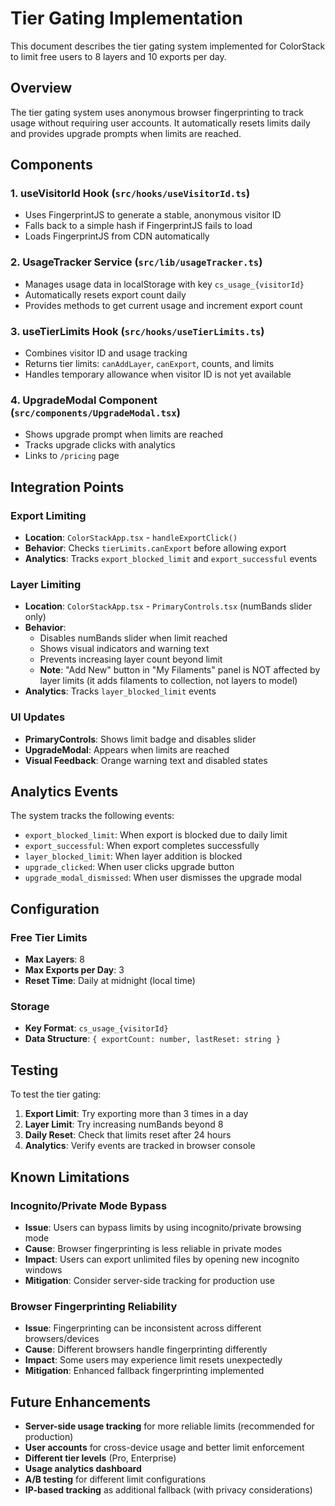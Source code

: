 # Tier Gating Implementation

This document describes the tier gating system implemented for ColorStack to limit free users to 8 layers and 10 exports per day.

## Overview

The tier gating system uses anonymous browser fingerprinting to track usage without requiring user accounts. It automatically resets limits daily and provides upgrade prompts when limits are reached.

## Components

### 1. useVisitorId Hook (`src/hooks/useVisitorId.ts`)
- Uses FingerprintJS to generate a stable, anonymous visitor ID
- Falls back to a simple hash if FingerprintJS fails to load
- Loads FingerprintJS from CDN automatically

### 2. UsageTracker Service (`src/lib/usageTracker.ts`)
- Manages usage data in localStorage with key `cs_usage_{visitorId}`
- Automatically resets export count daily
- Provides methods to get current usage and increment export count

### 3. useTierLimits Hook (`src/hooks/useTierLimits.ts`)
- Combines visitor ID and usage tracking
- Returns tier limits: `canAddLayer`, `canExport`, counts, and limits
- Handles temporary allowance when visitor ID is not yet available

### 4. UpgradeModal Component (`src/components/UpgradeModal.tsx`)
- Shows upgrade prompt when limits are reached
- Tracks upgrade clicks with analytics
- Links to `/pricing` page

## Integration Points

### Export Limiting
- **Location**: `ColorStackApp.tsx` - `handleExportClick()`
- **Behavior**: Checks `tierLimits.canExport` before allowing export
- **Analytics**: Tracks `export_blocked_limit` and `export_successful` events

### Layer Limiting
- **Location**: `ColorStackApp.tsx` - `PrimaryControls.tsx` (numBands slider only)
- **Behavior**: 
  - Disables numBands slider when limit reached
  - Shows visual indicators and warning text
  - Prevents increasing layer count beyond limit
  - **Note**: "Add New" button in "My Filaments" panel is NOT affected by layer limits (it adds filaments to collection, not layers to model)
- **Analytics**: Tracks `layer_blocked_limit` events

### UI Updates
- **PrimaryControls**: Shows limit badge and disables slider
- **UpgradeModal**: Appears when limits are reached
- **Visual Feedback**: Orange warning text and disabled states

## Analytics Events

The system tracks the following events:

- `export_blocked_limit`: When export is blocked due to daily limit
- `export_successful`: When export completes successfully
- `layer_blocked_limit`: When layer addition is blocked
- `upgrade_clicked`: When user clicks upgrade button
- `upgrade_modal_dismissed`: When user dismisses the upgrade modal

## Configuration

### Free Tier Limits
- **Max Layers**: 8
- **Max Exports per Day**: 3
- **Reset Time**: Daily at midnight (local time)

### Storage
- **Key Format**: `cs_usage_{visitorId}`
- **Data Structure**: `{ exportCount: number, lastReset: string }`

## Testing

To test the tier gating:

1. **Export Limit**: Try exporting more than 3 times in a day
2. **Layer Limit**: Try increasing numBands beyond 8
3. **Daily Reset**: Check that limits reset after 24 hours
4. **Analytics**: Verify events are tracked in browser console

## Known Limitations

### Incognito/Private Mode Bypass
- **Issue**: Users can bypass limits by using incognito/private browsing mode
- **Cause**: Browser fingerprinting is less reliable in private modes
- **Impact**: Users can export unlimited files by opening new incognito windows
- **Mitigation**: Consider server-side tracking for production use

### Browser Fingerprinting Reliability
- **Issue**: Fingerprinting can be inconsistent across different browsers/devices
- **Cause**: Different browsers handle fingerprinting differently
- **Impact**: Some users may experience limit resets unexpectedly
- **Mitigation**: Enhanced fallback fingerprinting implemented

## Future Enhancements

- **Server-side usage tracking** for more reliable limits (recommended for production)
- **User accounts** for cross-device usage and better limit enforcement
- **Different tier levels** (Pro, Enterprise)
- **Usage analytics dashboard**
- **A/B testing** for different limit configurations
- **IP-based tracking** as additional fallback (with privacy considerations)
